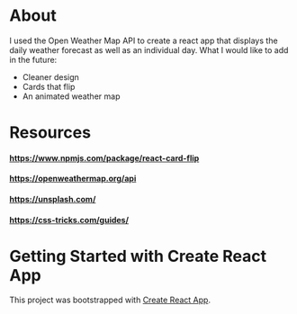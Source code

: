 # About
I used the Open Weather Map API to create a react app that displays the daily weather forecast as well as an individual day.
What I would like to add in the future:
* Cleaner design
* Cards that flip
* An animated weather map

# Resources

#### https://www.npmjs.com/package/react-card-flip 
#### https://openweathermap.org/api
#### https://unsplash.com/
#### https://css-tricks.com/guides/

# Getting Started with Create React App

This project was bootstrapped with [Create React App](https://github.com/facebook/create-react-app).
